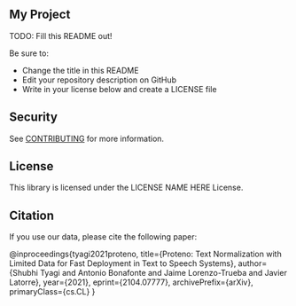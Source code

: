 ## My Project

TODO: Fill this README out!

Be sure to:

* Change the title in this README
* Edit your repository description on GitHub
* Write in your license below and create a LICENSE file

## Security

See [CONTRIBUTING](CONTRIBUTING.md#security-issue-notifications) for more information.

## License

This library is licensed under the LICENSE NAME HERE License.

## Citation

If you use our data, please cite the following paper:

@inproceedings{tyagi2021proteno,
      title={Proteno: Text Normalization with Limited Data for Fast Deployment in Text to Speech Systems}, 
      author={Shubhi Tyagi and Antonio Bonafonte and Jaime Lorenzo-Trueba and Javier Latorre},
      year={2021},
      eprint={2104.07777},
      archivePrefix={arXiv},
      primaryClass={cs.CL}
}

